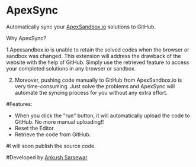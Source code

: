 # ApexSync
Automatically sync your [ApexSandbox.io](https://www.apexsandbox.io/) solutions to GitHub.



Why ApexSync?
 
1.Apexsandbox.io is unable to retain the solved codes when the browser or sandbox was changed. This extension will address the drawback of the website with the help of GitHub.
Simply use the retrieved feature to access your completed solutions in any browser or sandbox.

2. Moreover, pushing code manually to GitHub from ApexSandbox.io is very time-consuming. Just solve the problems and ApexSync will automate the syncing process for you without any extra effort.



#Features:
- When you click the "run" button, it will automatically upload the code to GitHub. No more manual uploading!!
- Reset the Editor.
- Retrieve the code from GitHub.

#I will soon publish the source code. 

#Developed by [Ankush Sarsewar](https://github.com/Sarsewar/)
